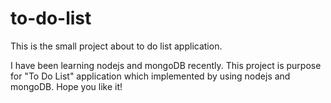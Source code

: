 # to-do-list
This is the small project about to do list application. 

I have been learning nodejs and mongoDB recently. This project is purpose for "To Do List" application which implemented by using nodejs and mongoDB. Hope you like it!
